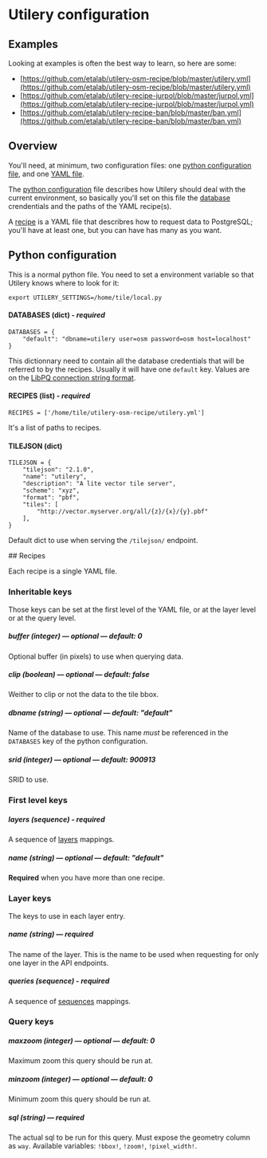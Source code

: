 # Utilery configuration


## Examples 

Looking at examples is often the best way to learn, so here are some:

- [https://github.com/etalab/utilery-osm-recipe/blob/master/utilery.yml](https://github.com/etalab/utilery-osm-recipe/blob/master/utilery.yml)
- [https://github.com/etalab/utilery-recipe-jurpol/blob/master/jurpol.yml](https://github.com/etalab/utilery-recipe-jurpol/blob/master/jurpol.yml)
- [https://github.com/etalab/utilery-recipe-ban/blob/master/ban.yml](https://github.com/etalab/utilery-recipe-ban/blob/master/ban.yml)


## Overview

You'll need, at minimum, two configuration files: one [python configuration file](#python-configuration),
and one [YAML file](#recipes).

The [python configuration](#python-configuration) file describes how Utilery should deal with the current
environment, so basically you'll set on this file the [database](#databases-dict-required)
crendentials and the paths of the YAML recipe(s).

A [recipe](#recipes) is a YAML file that describres how to request data to PostgreSQL; you'll have at least one,
but you can have has many as you want.


## Python configuration

This is a normal python file. You need to set a environment variable so that Utilery knows where to look
for it:

    export UTILERY_SETTINGS=/home/tile/local.py


#### DATABASES (dict) - *required*

    DATABASES = {
        "default": "dbname=utilery user=osm password=osm host=localhost"
    }

This dictionnary need to contain all the database credentials that will be referred to by the recipes.
Usually it will have one `default` key. Values are on the [LibPQ connection string format](http://www.postgresql.org/docs/current/static/libpq-connect.html#LIBPQ-CONNSTRING).


#### RECIPES (list) - *required*

    RECIPES = ['/home/tile/utilery-osm-recipe/utilery.yml']

It's a list of paths to recipes.


#### TILEJSON (dict)

    TILEJSON = {
        "tilejson": "2.1.0",
        "name": "utilery",
        "description": "A lite vector tile server",
        "scheme": "xyz",
        "format": "pbf",
        "tiles": [
            "http://vector.myserver.org/all/{z}/{x}/{y}.pbf"
        ],
    }

Default dict to use when serving the `/tilejson/` endpoint.


## Recipes

Each recipe is a single YAML file.

### **Inheritable keys**

Those keys can be set at the first level of the YAML file, or at the layer level
or at the query level.

##### buffer (integer) — *optional* — default: 0
Optional buffer (in pixels) to use when querying data.

##### clip (boolean) — *optional* — default: false
Weither to clip or not the data to the tile bbox.

##### dbname (string) — *optional* — default: "default"
Name of the database to use. This name *must* be referenced in the `DATABASES` key
of the python configuration.

##### srid (integer) — *optional* — default: 900913
SRID to use.

### **First level keys**

##### layers (sequence) - *required*
A sequence of [layers](#layer-keys) mappings.

##### name (string) — *optional* — default: "default"
**Required** when you have more than one recipe.

### **Layer keys**
The keys to use in each layer entry.

##### name (string) — *required*
The name of the layer. This is the name to be used when requesting for only one layer
in the API endpoints.

##### queries (sequence) - *required*
A sequence of [sequences](#query-keys) mappings.

### **Query keys**

##### maxzoom (integer) — *optional* — default: 0
Maximum zoom this query should be run at.

##### minzoom (integer) — *optional* — default: 0
Minimum zoom this query should be run at.

##### sql (string) — *required*
The actual sql to be run for this query. Must expose the geometry column as `way`.
Available variables: `!bbox!`, `!zoom!`, `!pixel_width!`.
